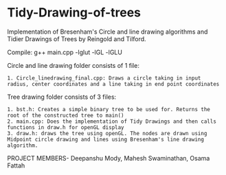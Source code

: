 # Tidy-Drawing-of-trees
Implementation of Bresenham's Circle and line drawing algorithms and Tidier Drawings of Trees by Reingold and Tilford.

Compile: g++ main.cpp -lglut -lGL -lGLU

Circle and line drawing folder consists of 1 file:
	
	1. Circle_linedrawing_final.cpp: Draws a circle taking in input radius, center coordinates and a line taking in end point coordinates

Tree drawing folder consists of 3 files:
	
	1. bst.h: Creates a simple binary tree to be used for. Returns the root of the constructed tree to main()
	2. main.cpp: Does the implementation of Tidy Drawings and then calls functions in draw.h for openGL display
	3. draw.h: draws the tree using openGL. The nodes are drawn using Midpoint circle drawing and lines using Bresenham's line drawing algorithm.


PROJECT MEMBERS- Deepanshu Mody, Mahesh Swaminathan, Osama Fattah
